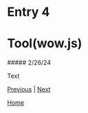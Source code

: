 # Entry 4

<h1>Tool(wow.js)</h1>
##### 2/26/24

Text

[Previous](entry03.md) | [Next](entry05.md)

[Home](../README.md)
